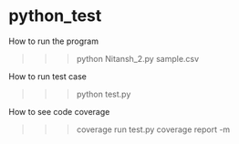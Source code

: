python_test
===========

How to run the program

>>> python Nitansh_2.py sample.csv



How to run test case

>>> python test.py


How to see code coverage

>>> coverage run test.py
>>> coverage report -m
